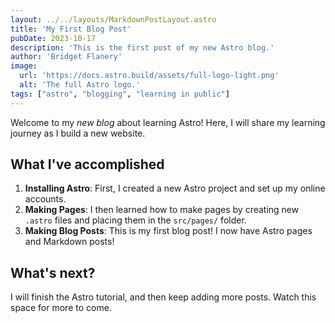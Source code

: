 ```yaml
---
layout: ../../layouts/MarkdownPostLayout.astro
title: 'My First Blog Post'
pubDate: 2023-10-17
description: 'This is the first post of my new Astro blog.'
author: 'Bridget Flanery'
image:
  url: 'https://docs.astro.build/assets/full-logo-light.png'
  alt: 'The full Astro logo.'
tags: ["astro", "blogging", "learning in public"]
---
```

Welcome to my _new blog_ about learning Astro! Here, I will share my learning journey as I build a new website.

## What I've accomplished

1. **Installing Astro**: First, I created a new Astro project and set up my online accounts.
2. **Making Pages**: I then learned how to make pages by creating new `.astro` files and placing them in the `src/pages/` folder.
3. **Making Blog Posts**: This is my first blog post! I now have Astro pages and Markdown posts!

## What's next?

I will finish the Astro tutorial, and then keep adding more posts. Watch this space for more to come.
